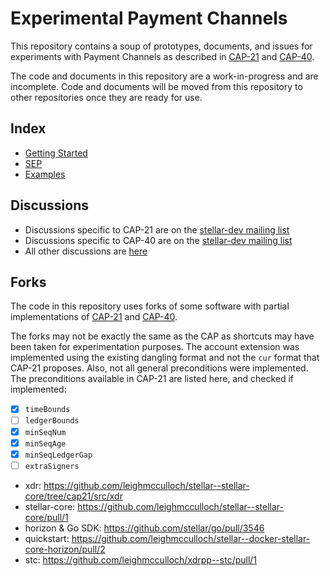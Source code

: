 # Experimental Payment Channels

This repository contains a soup of prototypes, documents, and issues for experiments with Payment Channels as described in [CAP-21] and [CAP-40].

The code and documents in this repository are a work-in-progress and are incomplete. Code and documents will be moved from this repository to other repositories once they are ready for use.

## Index

- [Getting Started](Getting%20Started.md)
- [SEP](specifications/sep-payment-channel-mechanism.md)
- [Examples](examples/)

## Discussions

- Discussions specific to CAP-21 are on the [stellar-dev mailing list](https://groups.google.com/g/stellar-dev/c/N8vzP2Mi89U)
- Discussions specific to CAP-40 are on the [stellar-dev mailing list](https://groups.google.com/g/stellar-dev/c/Wp7gNaJvt40)
- All other discussions are [here](https://github.com/stellar/experimental-payment-channels/discussions)

## Forks

The code in this repository uses forks of some software with partial implementations of [CAP-21] and [CAP-40].

The forks may not be exactly the same as the CAP as shortcuts may have been taken for experimentation purposes. The account extension was implemented using the existing dangling format and not the `cur` format that CAP-21 proposes. Also, not all general preconditions were implemented. The preconditions available in CAP-21 are listed here, and checked if implemented:

- [x] `timeBounds`
- [ ] `ledgerBounds`
- [x] `minSeqNum`
- [x] `minSeqAge`
- [x] `minSeqLedgerGap`
- [ ] `extraSigners`

- xdr: https://github.com/leighmcculloch/stellar--stellar-core/tree/cap21/src/xdr
- stellar-core: https://github.com/leighmcculloch/stellar--stellar-core/pull/1
- horizon & Go SDK: https://github.com/stellar/go/pull/3546
- quickstart: https://github.com/leighmcculloch/stellar--docker-stellar-core-horizon/pull/2
- stc: https://github.com/leighmcculloch/xdrpp--stc/pull/1

[CAP-21]: https://stellar.org/protocol/cap-21
[CAP-40]: https://stellar.org/protocol/cap-21
